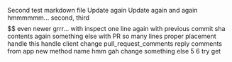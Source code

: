 Second test markdown file
Update again
Update again and again
hmmmmmm...
second, third
$$$$
$$
even newer
grrr...
with inspect
one line
again
with previous commit sha
contents
again
something else
with PR
so many lines
proper placement
handle this
handle
client
change
pull_request_comments
reply
comments
from app
new method name
hmm
gah
change something
else
5
6
try get
